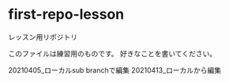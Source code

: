 # first-repo-lesson
レッスン用リポジトリ

このファイルは練習用のものです。
好きなことを書いてください。

20210405_ローカルsub branchで編集
20210413_ローカルから編集
